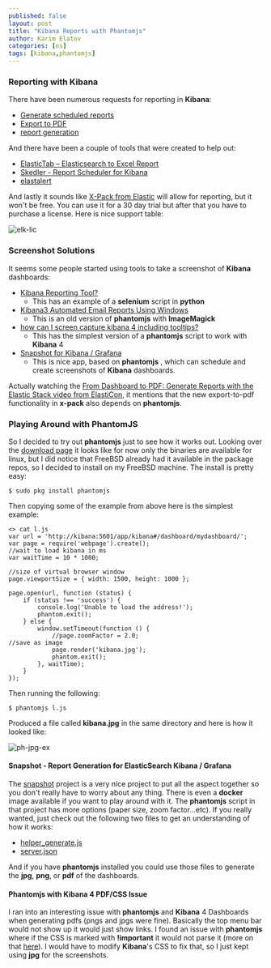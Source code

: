 ```yaml
---
published: false
layout: post
title: "Kibana Reports with Phantomjs"
author: Karim Elatov
categories: [os]
tags: [kibana,phantomjs]
---
```

### Reporting with Kibana

There have been numerous requests for reporting in **Kibana**:

* [Generate scheduled reports](https://github.com/elastic/kibana/issues/1640)
* [Export to PDF](https://github.com/elastic/kibana/issues/509)
* [report generation](https://github.com/elastic/kibana/issues/760)


And there have been a couple of tools that were created to help out:

* [ElasticTab – Elasticsearch to Excel Report](https://github.com/raghavendar-ts/ElasticTab-Elasticsearch-to-Excel-Report)
* [Skedler - Report Scheduler for Kibana](http://guidanz.com/blog/report-scheduler-for-kibana/)
* [elastalert](https://github.com/Yelp/elastalert)

And lastly it sounds like [X-Pack from Elastic](https://www.elastic.co/guide/en/x-pack/current/xpack-introduction.html) will allow for reporting, but it won't be free. You can use it for a 30 day trial but after that you have to purchase a license. Here is nice support table:

![elk-lic](https://googledrive.com/host/0B4vYKT_-8g4IWE9kS2hMMmFuXzg/kibana-phantomjs/elk-lic.png)

### Screenshot Solutions

It seems some people started using tools to take a screenshot of **Kibana** dashboards:

* [Kibana Reporting Tool?](https://discuss.elastic.co/t/kibana-reporting-tool/27223)
	* This has an example of a **selenium** script in **python** 
* [Kibana3 Automated Email Reports Using Windows](http://www.ragingcomputer.com/2014/03/kibana3-automated-email-reports-using-windows)
	* This is an old version of **phantomjs** with **ImageMagick** 
* [how can I screen capture kibana 4 including tooltips?](https://groups.google.com/forum/#!topic/phantomjs/yQEIduvuM4w)
	* This has the simplest version of a **phantomjs** script to work with **Kibana** 4 
* [Snapshot for Kibana / Grafana](https://github.com/parvez/snapshot)
	* This is nice app, based on **phantomjs** , which can schedule and create screenshots of **Kibana** dashboards.
	
Actually watching the [From Dashboard to PDF: Generate Reports with the Elastic Stack video from ElastiCon](https://www.elastic.co/elasticon/conf/2016/sf/from-dashboard-to-pdf-generate-reports-with-the-elastic-stack), it mentions that the new export-to-pdf functionality in **x-pack** also depends on **phantomjs**.

### Playing Around with PhantomJS
So I decided to try out **phantomjs** just to see how it works out. Looking over the [download page](http://phantomjs.org/download.html) it looks like for now only the binaries are available for linux, but I did notice that FreeBSD already had it available in the package repos, so I decided to install on my FreeBSD machine. The install is pretty easy:

	$ sudo pkg install phantomjs
 
Then copying some of the example from above here is the simplest example:

	<> cat l.js
	var url = 'http://kibana:5601/app/kibana#/dashboard/mydashboard/';
	var page = require('webpage').create();
	//wait to load kibana in ms
	var waitTime = 10 * 1000;
	
	//size of virtual browser window
	page.viewportSize = { width: 1500, height: 1000 };
	
	page.open(url, function (status) {
	    if (status !== 'success') {
	        console.log('Unable to load the address!');
	        phantom.exit();
	    } else {
	        window.setTimeout(function () {
	       		//page.zoomFactor = 2.0;
	//save as image
	            page.render('kibana.jpg');
	            phantom.exit();
	        }, waitTime);
	    }
	});

Then running the following:

	$ phantomjs l.js

Produced a file called **kibana.jpg** in the same directory and here is how it looked like:

![ph-jpg-ex](https://googledrive.com/host/0B4vYKT_-8g4IWE9kS2hMMmFuXzg/kibana-phantomjs/ph-jpg-ex.png)

#### Snapshot - Report Generation for ElasticSearch Kibana / Grafana

The [snapshot](https://github.com/parvez/snapshot) project is a very nice project to put all the aspect together so you don't really have to worry about any thing. There is even a **docker** image available if you want to play around with it. The **phantomjs** script in that project has more options (paper size, zoom factor...etc). If you really wanted, just check out the following two files to get an understanding of how it works:

* [helper_generate.js](https://github.com/parvez/snapshot/blob/master/app/helper_generate.js)
* [server.json](https://github.com/parvez/snapshot/blob/master/app/config/server.json)

And if you have **phantomjs** installed you could use those files to generate the **jpg**, **png**, or **pdf** of the dashboards.

#### Phantomjs with Kibana 4 PDF/CSS Issue

I ran into an interesting issue with **phantomjs** and **Kibana** 4 Dashboards when generating pdfs (pngs and jpgs were fine). Basically the top menu bar would not show up it would just show links. I found an issue with **phantomjs** where if the CSS is marked with **!important** it would not parse it (more on that [here](https://github.com/ariya/phantomjs/issues/10669)). I would have to modify **Kibana**'s CSS to fix that, so I just kept using **jpg** for the screenshots.